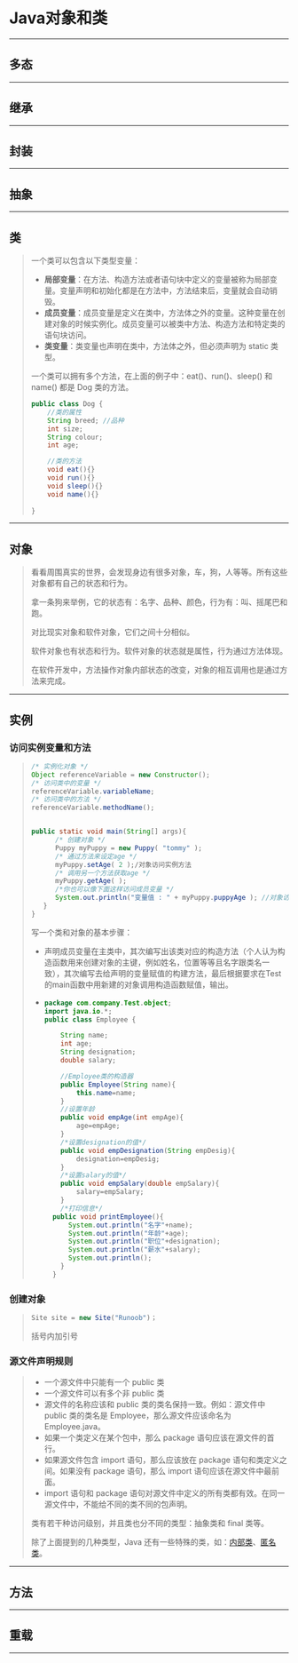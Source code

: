 # Java对象和类

---

## 多态

---

## 继承

---

## 封装

---

## 抽象

---

## 类

> 一个类可以包含以下类型变量：
>
> - **局部变量**：在方法、构造方法或者语句块中定义的变量被称为局部变量。变量声明和初始化都是在方法中，方法结束后，变量就会自动销毁。
> - **成员变量**：成员变量是定义在类中，方法体之外的变量。这种变量在创建对象的时候实例化。成员变量可以被类中方法、构造方法和特定类的语句块访问。
> - **类变量**：类变量也声明在类中，方法体之外，但必须声明为 static 类型。
>
> 一个类可以拥有多个方法，在上面的例子中：eat()、run()、sleep() 和 name() 都是 Dog 类的方法。
>
> ```java
> public class Dog {
>     //类的属性
>     String breed; //品种
>     int size;
>     String colour;
>     int age;
> 
>     //类的方法
>     void eat(){}
>     void run(){}
>     void sleep(){}
>     void name(){}
>    
> }
> ```

---

## 对象

> 看看周围真实的世界，会发现身边有很多对象，车，狗，人等等。所有这些对象都有自己的状态和行为。
>
> 拿一条狗来举例，它的状态有：名字、品种、颜色，行为有：叫、摇尾巴和跑。
>
> 对比现实对象和软件对象，它们之间十分相似。
>
> 软件对象也有状态和行为。软件对象的状态就是属性，行为通过方法体现。
>
> 在软件开发中，方法操作对象内部状态的改变，对象的相互调用也是通过方法来完成。

---

## 实例

### 访问实例变量和方法

> ```java
> /* 实例化对象 */ 
> Object referenceVariable = new Constructor();
> /* 访问类中的变量 */
> referenceVariable.variableName;
> /* 访问类中的方法 */
> referenceVariable.methodName();
> 
> 
> public static void main(String[] args){
>       /* 创建对象 */
>       Puppy myPuppy = new Puppy( "tommy" );
>       /* 通过方法来设定age */
>       myPuppy.setAge( 2 );/对象访问实例方法
>       /* 调用另一个方法获取age */
>       myPuppy.getAge( );
>       /*你也可以像下面这样访问成员变量 */
>       System.out.println("变量值 : " + myPuppy.puppyAge ); //对象访问实例变量
>    }
> }
> ```
> 写一个类和对象的基本步骤：
>
> - 声明成员变量在主类中，其次编写出该类对应的构造方法（个人认为构造函数用来创建对象的主键，例如姓名，位置等等且名字跟类名一致），其次编写去给声明的变量赋值的构建方法，最后根据要求在Test的main函数中用新建的对象调用构造函数赋值，输出。 
>
> - ```java
>   package com.company.Test.object;
>   import java.io.*;
>   public class Employee {
>   
>       String name;
>       int age;
>       String designation;
>       double salary;
>   
>       //Employee类的构造器
>       public Employee(String name){
>           this.name=name;
>       }
>       //设置年龄
>       public void empAge(int empAge){
>           age=empAge;
>       }
>       /*设置designation的值*/
>       public void empDesignation(String empDesig){
>           designation=empDesig;
>       }
>       /*设置salary的值*/
>       public void empSalary(double empSalary){
>           salary=empSalary;
>       }
>       /*打印信息*/
>     public void printEmployee(){
>         System.out.println("名字"+name);
>         System.out.println("年龄"+age);
>         System.out.println("职位"+designation);
>         System.out.println("薪水"+salary);
>         System.out.println();
>     	}
>     }
>

### 创建对象

>
>   ```java
>   Site site = new Site("Runoob")； 
>   ```
>   括号内加引号
>

### 源文件声明规则

> - 一个源文件中只能有一个 public 类
> - 一个源文件可以有多个非 public 类
> - 源文件的名称应该和 public 类的类名保持一致。例如：源文件中 public 类的类名是 Employee，那么源文件应该命名为Employee.java。
> - 如果一个类定义在某个包中，那么 package 语句应该在源文件的首行。
> - 如果源文件包含 import 语句，那么应该放在 package 语句和类定义之间。如果没有 package 语句，那么 import 语句应该在源文件中最前面。
> - import 语句和 package 语句对源文件中定义的所有类都有效。在同一源文件中，不能给不同的类不同的包声明。
>
> 类有若干种访问级别，并且类也分不同的类型：抽象类和 final 类等。
>
> 除了上面提到的几种类型，Java 还有一些特殊的类，如：[内部类](https://www.runoob.com/java/java-inner-class.html)、[匿名类](https://www.runoob.com/java/java-anonymous-class.html)。

---

## 方法

---

## 重载

---

